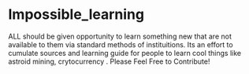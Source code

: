 # Impossible_learning
ALL should be given opportunity to learn something new that are not available to them via standard methods of instituitions. Its an effort to cumulate sources and learning guide for people to learn cool things like astroid mining, crytocurrency
. Please Feel Free to Contribute!
